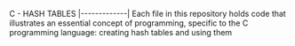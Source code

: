 C - HASH TABLES
|-------------|
Each file in this repository holds code that illustrates an essential concept of programming, specific to the C programming language: creating hash tables and using them
